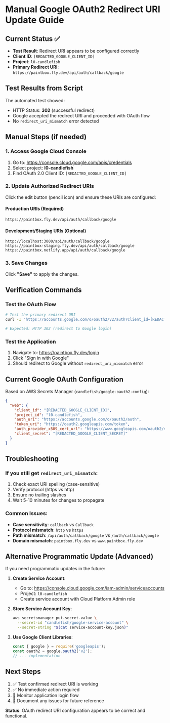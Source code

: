 # Manual Google OAuth2 Redirect URI Update Guide

## Current Status ✅
- **Test Result**: Redirect URI appears to be configured correctly
- **Client ID**: `[REDACTED_GOOGLE_CLIENT_ID]`
- **Project**: `l0-candlefish`
- **Primary Redirect URI**: `https://paintbox.fly.dev/api/auth/callback/google`

## Test Results from Script
The automated test showed:
- HTTP Status: **302** (successful redirect)
- Google accepted the redirect URI and proceeded with OAuth flow
- No `redirect_uri_mismatch` error detected

## Manual Steps (if needed)

### 1. Access Google Cloud Console
1. Go to: https://console.cloud.google.com/apis/credentials
2. Select project: **l0-candlefish**
3. Find OAuth 2.0 Client ID: `[REDACTED_GOOGLE_CLIENT_ID]`

### 2. Update Authorized Redirect URIs
Click the edit button (pencil icon) and ensure these URIs are configured:

#### Production URIs (Required)
```
https://paintbox.fly.dev/api/auth/callback/google
```

#### Development/Staging URIs (Optional)
```
http://localhost:3000/api/auth/callback/google
https://paintbox-staging.fly.dev/api/auth/callback/google
https://paintbox.netlify.app/api/auth/callback/google
```

### 3. Save Changes
Click **"Save"** to apply the changes.

## Verification Commands

### Test the OAuth Flow
```bash
# Test the primary redirect URI
curl -I "https://accounts.google.com/o/oauth2/v2/auth?client_id=[REDACTED_CLIENT_ID]&redirect_uri=https%3A%2F%2Fpaintbox.fly.dev%2Fapi%2Fauth%2Fcallback%2Fgoogle&response_type=code&scope=openid%20profile%20email&state=test"

# Expected: HTTP 302 (redirect to Google login)
```

### Test the Application
1. Navigate to: https://paintbox.fly.dev/login
2. Click "Sign in with Google"
3. Should redirect to Google without `redirect_uri_mismatch` error

## Current Google OAuth Configuration

Based on AWS Secrets Manager (`candlefish/google-oauth2-config`):
```json
{
  "web": {
    "client_id": "[REDACTED_GOOGLE_CLIENT_ID]",
    "project_id": "l0-candlefish",
    "auth_uri": "https://accounts.google.com/o/oauth2/auth",
    "token_uri": "https://oauth2.googleapis.com/token",
    "auth_provider_x509_cert_url": "https://www.googleapis.com/oauth2/v1/certs",
    "client_secret": "[REDACTED_GOOGLE_CLIENT_SECRET]"
  }
}
```

## Troubleshooting

### If you still get `redirect_uri_mismatch`:
1. Check exact URI spelling (case-sensitive)
2. Verify protocol (https vs http)
3. Ensure no trailing slashes
4. Wait 5-10 minutes for changes to propagate

### Common Issues:
- **Case sensitivity**: `callback` vs `Callback`
- **Protocol mismatch**: `http` vs `https`
- **Path mismatch**: `/api/auth/callback/google` vs `/auth/callback/google`
- **Domain mismatch**: `paintbox.fly.dev` vs `www.paintbox.fly.dev`

## Alternative Programmatic Update (Advanced)

If you need programmatic updates in the future:

1. **Create Service Account**:
   - Go to: https://console.cloud.google.com/iam-admin/serviceaccounts
   - Project: `l0-candlefish`
   - Create service account with Cloud Platform Admin role

2. **Store Service Account Key**:
   ```bash
   aws secretsmanager put-secret-value \
     --secret-id "candlefish/google-service-account" \
     --secret-string "$(cat service-account-key.json)"
   ```

3. **Use Google Client Libraries**:
   ```javascript
   const { google } = require('googleapis');
   const oauth2 = google.oauth2('v2');
   // ... implementation
   ```

## Next Steps

1. ✅ Test confirmed redirect URI is working
2. ✅ No immediate action required
3. 🔄 Monitor application login flow
4. 📝 Document any issues for future reference

**Status**: OAuth redirect URI configuration appears to be correct and functional.
